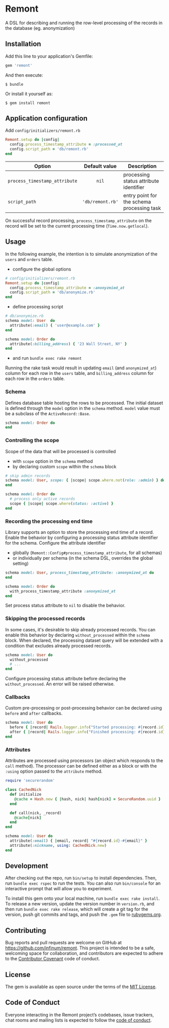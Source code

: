 # Remont

A DSL for describing and running the row-level processing of the records in the database (eg. anonymization)

## Installation
Add this line to your application's Gemfile:
```ruby
gem 'remont'
```

And then execute:

    $ bundle

Or install it yourself as:

    $ gem install remont

## Application configuration
Add `config/initializers/remont.rb`
```ruby
Remont.setup do |config|
  config.process_timestamp_attribute = :processed_at
  config.script_path = 'db/remont.rb'
end
```

| Option                        | Default value    | Description                                |
| ---                           | :---:            | ---                                        |
| `process_timestamp_attribute` | `nil`            | processing status attribute identifier     |
| `script_path`                 | `'db/remont.rb'` | entry point for the schema processing task |

On successful record processing, `process_timestamp_attribute` on the record will be set to the current processing time (`Time.now.getlocal`).

## Usage
In the following example, the intention is to simulate anonymization of the `users` and `orders` table.
- configure the global options
```ruby
# config/initializers/remont.rb
Remont.setup do |config|
  config.process_timestamp_attribute = :anonyzmied_at
  config.script_path = 'db/anonymize.rb'
end
```
- define processing script
```ruby
# db/anonymize.rb
schema model: User  do
  attribute(:email) { 'user@example.com' }
end

schema model: Order do
  attribute(:billing_address) { '23 Wall Street, NY' }
end
```
- and run `bundle exec rake remont`

Running the rake task would result in updating `email` (and `anonymized_at`) column for each row in the `users` table, and `billing_address` column for each row in the `orders` table.

### Schema
Defines database table hosting the rows to be processed. The initial dataset is defined through the `model` option in the `schema` method. `model` value must be a subclass of the `ActiveRecord::Base`.
```ruby
schema model: Order do
end
```
### Controlling the scope
Scope of the data that will be processed is controlled
- with `scope` option in the `schema` method
- by declaring custom `scope` within the `schema` block
```ruby
# skip admin records
schema model: User, scope: { |scope| scope.where.not(role: :admin) } do
end

schema model: Order do
  # process only active records
  scope { |scope| scope.where(status: :active) }
end
```
### Recording the processing end time
Library supports an option to store the processing end time of a record. Enable the behavior by configuring a processing status attribute identifier for the schema. Configure the attribute identifier
- globally (`Remont::Config#process_timestamp_attribute`, for all schemas)
- or individually per schema (in the schema DSL, overrides the global setting)
```ruby
schema model: User, process_timestamp_attribute: :anonymized_at do
end

schema model: Order do
  with_process_timestamp_attribute :anonymized_at
end
```

Set process status attribute to `nil` to disable the behavior.
### Skipping the processed records
In some cases, it's desirable to skip already processed records. You can enable this behavior by declaring `without_processed` within the `schema` block. When declared, the processing dataset query will be extended with a condition that excludes already processed records.
```ruby
schema model: User do
  without_processed
  # ...
end
```
Configure processing status attribute before declaring the `without_processed`. An error will be raised otherwise.
### Callbacks
Custom pre-processing or post-processing behavior can be declared using `before` and `after` callbacks.
```ruby
schema model: User do
  before { |record| Rails.logger.info("Started processing: #{record.id}") }
  after { |record| Rails.logger.info("Finished processing: #{record.id}") }
end
```
### Attributes
Attributes are processed using processors (an object which responds to the `call` method). The processor can be defined either as a block or with the `:using` option passed to the `attribute` method.
```ruby
require 'securerandom'

class CachedNick
  def initialize
    @cache = Hash.new { |hash, nick| hash[nick] = SecureRandom.uuid }
  end

  def call(nick, _record)
    @cache[nick]
  end
end

schema model: User do
  attribute(:email) { |email, record| "#{record.id}-#{email}" }
  attribute(:nickname, using: CachedNick.new)
end
```

## Development

After checking out the repo, run `bin/setup` to install dependencies. Then, run `bundle exec rspec` to run the tests. You can also run `bin/console` for an interactive prompt that will allow you to experiment.

To install this gem onto your local machine, run `bundle exec rake install`. To release a new version, update the version number in `version.rb`, and then run `bundle exec rake release`, which will create a git tag for the version, push git commits and tags, and push the `.gem` file to [rubygems.org](https://rubygems.org).

## Contributing

Bug reports and pull requests are welcome on GitHub at https://github.com/infinum/remont. This project is intended to be a safe, welcoming space for collaboration, and contributors are expected to adhere to the [Contributor Covenant](http://contributor-covenant.org) code of conduct.

## License

The gem is available as open source under the terms of the [MIT License](https://opensource.org/licenses/MIT).

## Code of Conduct

Everyone interacting in the Remont project’s codebases, issue trackers, chat rooms and mailing lists is expected to follow the [code of conduct](https://github.com/infinum/remont/blob/master/CODE_OF_CONDUCT.md).
